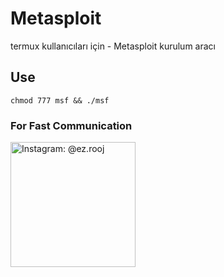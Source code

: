 # Metasploit
termux kullanıcıları için - Metasploit kurulum aracı

## Use
``chmod 777 msf
&& ./msf``

### For Fast Communication
<noscript><a href="https://instagram.com/ez.rooj"><img alt="Instagram: @ez.rooj" title="IG: ez.rooj" width="200px" src="https://raw.githubusercontent.com/the-rooj/msf/main/lib/follow-us-on-instagram.svg"></a></noscript>

